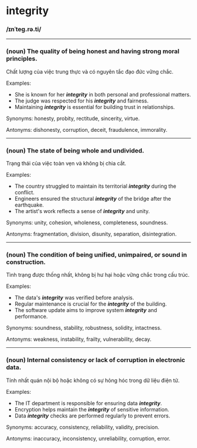 # integrity

### /ɪnˈteɡ.rə.ti/

---

### (noun) The quality of being honest and having strong moral principles.

Chất lượng của việc trung thực và có nguyên tắc đạo đức vững chắc.

Examples:
- She is known for her **_integrity_** in both personal and professional matters.
- The judge was respected for his **_integrity_** and fairness.
- Maintaining **_integrity_** is essential for building trust in relationships.

Synonyms: honesty, probity, rectitude, sincerity, virtue.

Antonyms: dishonesty, corruption, deceit, fraudulence, immorality.

---

### (noun) The state of being whole and undivided.

Trạng thái của việc toàn vẹn và không bị chia cắt.

Examples:
- The country struggled to maintain its territorial **_integrity_** during the conflict.
- Engineers ensured the structural **_integrity_** of the bridge after the earthquake.
- The artist's work reflects a sense of **_integrity_** and unity.

Synonyms: unity, cohesion, wholeness, completeness, soundness.

Antonyms: fragmentation, division, disunity, separation, disintegration.

---

### (noun) The condition of being unified, unimpaired, or sound in construction.

Tình trạng được thống nhất, không bị hư hại hoặc vững chắc trong cấu trúc.

Examples:
- The data's **_integrity_** was verified before analysis.
- Regular maintenance is crucial for the **_integrity_** of the building.
- The software update aims to improve system **_integrity_** and performance.

Synonyms: soundness, stability, robustness, solidity, intactness.

Antonyms: weakness, instability, frailty, vulnerability, decay.

---

### (noun) Internal consistency or lack of corruption in electronic data.

Tính nhất quán nội bộ hoặc không có sự hỏng hóc trong dữ liệu điện tử.

Examples:
- The IT department is responsible for ensuring data **_integrity_**.
- Encryption helps maintain the **_integrity_** of sensitive information.
- Data **_integrity_** checks are performed regularly to prevent errors.

Synonyms: accuracy, consistency, reliability, validity, precision.

Antonyms: inaccuracy, inconsistency, unreliability, corruption, error. 